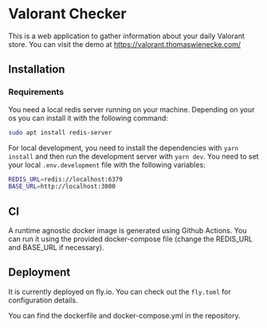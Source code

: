 # Valorant Checker

This is a web application to gather information about your daily Valorant store. You can visit the demo at https://valorant.thomaswienecke.com/

## Installation

### Requirements

You need a local redis server running on your machine. Depending on your os you can install it with the following command:

```bash
sudo apt install redis-server
```

For local development, you need to install the dependencies with `yarn install` and then run the development server with `yarn dev`.
You need to set your local `.env.development` file with the following variables:

```bash
REDIS_URL=redis://localhost:6379
BASE_URL=http://localhost:3000
```

##  CI

A runtime agnostic docker image is generated using Github Actions. You can run it using the provided docker-compose file (change the REDIS_URL and BASE_URL if necessary).

## Deployment

It is currently deployed on fly.io. You can check out the `fly.toml` for configuration details.

You can find the dockerfile and docker-compose.yml in the repository.
